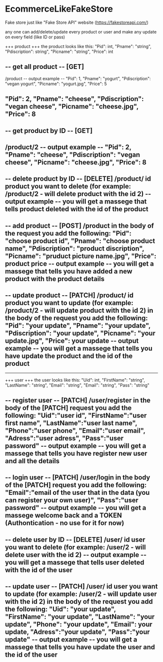 # EcommerceLikeFakeStore
Fake store just like "Fake Store API" website (https://fakestoreapi.com/)

any one can add/delete/update
every product or user 
and make any update on every field (like ID or pass)

+++ product +++
the product looks like this:
"Pid": int,
"Pname": "string",
"Pdiscription": string",
"Picname": "string",
"Price": int
    
-- get all product -- [GET]
---------------------
/product
-- output example --
"Pid": 1,
"Pname": "yogurt",
"Pdiscription": "vegan yogurt",
"Picname": "yogurt.jpg",
"Price": 5

"Pid": 2,
"Pname": "cheese",
"Pdiscription": "vegan cheese",
"Picname": "cheese.jpg",
"Price": 8
---------------------


-- get product by ID -- [GET]
-----------------------
/product/2
-- output example --
"Pid": 2,
"Pname": "cheese",
"Pdiscription": "vegan cheese",
"Picname": "cheese.jpg",
"Price": 8
---------------------

-- delete product by ID -- [DELETE]
/product/ id product you want to delete (for example: /product/2 - will delete product with the id 2)
-- output example --
you will get a massege that tells
product deleted with the id of the product
---------------------

-- add product -- [POST]
/product
in the body of the request you add the following:
"Pid": "choose product id",
"Pname": "choose product name",
"Pdiscription": "product discription",
"Picname": "pruduct picture name.jpg",
"Price": product price
-- output example --
you will get a massege that tells 
you have added a new product with the product details
---------------------

-- update product -- [PATCH]
/product/ id product you want to update (for example: /product/2 - will update product with the id 2)
in the body of the request you add the following:
"Pid": "your update",
"Pname": "your update",
"Pdiscription": "your update",
"Picname": "your update.jpg",
"Price": your update
-- output example --
you will get a massege that tells 
you have update the product and the id of the product
---------------------
-----------------------------------------------------------------------------------------------------

+++ user +++
the user looks like this:
"Uid": int,
"FirstName": "string",
"LastName": "string",
"Email": "string",
"Email": "string",
"Pass": "string"

-- register user -- [PATCH]
/user/register
in the body of the  [PATCH] request you add the following:
"Uid":"user id",
"FirstName":"user first name",
"LastName":"user last name",
"Phone":"user phone",
"Email":"user email",
"Adress":"user adress",
"Pass":"user password"
-- output example --
you will get a massege that tells 
you have register new user and all the details
-------------------------

-- login user -- [PATCH]
/user/login
in the body of the  [PATCH] request you add the following:
"Email":"email of the user that in the data (you can register your own user)",
"Pass":"user password"
-- output example --
you will get a massege 
welcome back and a TOKEN (Authontication - no use for it for now)
-------------------------

-- delete user by ID -- [DELETE]
/user/ id user you want to delete (for example: /user/2 - will delete user with the id 2)
-- output example --
you will get a massege that tells
user deleted with the id of the user
---------------------

-- update user -- [PATCH]
/user/ id user you want to update (for example: /user/2 - will update user with the id 2)
in the body of the request you add the following:
"Uid": "your update",
"FirstName": "your update",
"LastName": "your update",
"Phone": "your update",
"Email": your update,
"Adress":"your update",
"Pass":"your update"
-- output example --
you will get a massege that tells 
you have update the user and the id of the user
---------------------














